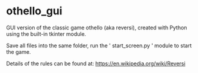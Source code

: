 # othello_gui
GUI version of the classic game othello (aka reversi), created with Python using the built-in tkinter module.


Save all files into the same folder, run the ' start_screen.py ' module to start the game.

Details of the rules can be found at: https://en.wikipedia.org/wiki/Reversi

